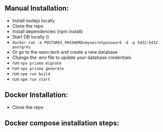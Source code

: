 ## Manual Installation:
- Install nodejs locally
- Clone the repo
- Install dependencies (npm install) 
- Start DB locally () 
 - `docker run -e POSTGRES_PASSWORD=mysecretpassword -d -p 5432:5432 postgres`
 - Or go to the neon.tech and create a new database
- Change the .env file to update your database credentials
- run `npx prisma migrate`
- run `npx prisma generate`
- run `npm run build`
- run `npm run start`


 ## Docker Installation:
- Clone the repo



## Docker compose installation steps: